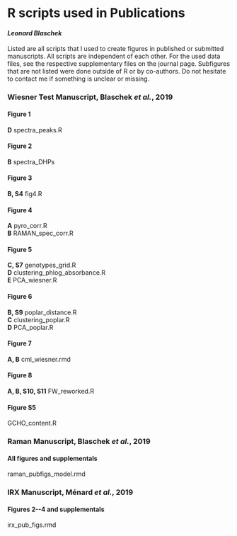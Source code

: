 # R scripts used in Publications
#### _Leonard Blaschek_

Listed are all scripts that I used to create figures in published or submitted manuscripts. All scripts are independent of each other. For the used data files, see the respective supplementary files on the journal page. Subfigures that are not listed were done outside of R or by co-authors. Do not hesitate to contact me if something is unclear or missing.  

### Wiesner Test Manuscript, Blaschek _et al._, 2019

#### Figure 1 
**D** spectra_peaks.R

#### Figure 2
**B** spectra_DHPs

#### Figure 3
**B, S4** fig4.R

#### Figure 4
**A** pyro_corr.R  
**B** RAMAN_spec_corr.R  

#### Figure 5
**C, S7** genotypes_grid.R  
**D** clustering_phlog_absorbance.R  
**E** PCA_wiesner.R  

#### Figure 6
**B, S9** poplar_distance.R  
**C** clustering_poplar.R  
**D** PCA_poplar.R  

#### Figure 7
**A, B** cml_wiesner.rmd

#### Figure 8
**A, B, S10, S11** FW_reworked.R

#### Figure S5
GCHO_content.R


### Raman Manuscript, Blaschek _et al._, 2019

#### All figures and supplementals
raman_pubfigs_model.rmd


### IRX Manuscript, Ménard _et al._, 2019

#### Figures 2--4 and supplementals
irx_pub_figs.rmd
